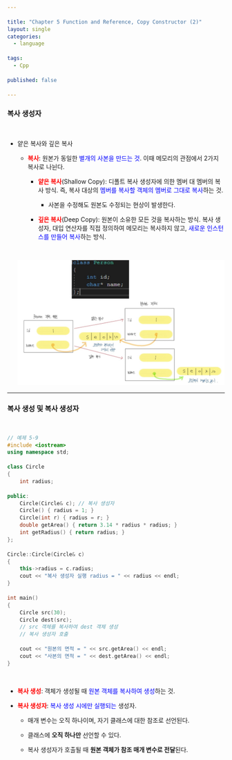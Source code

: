 ```yaml
---

title: "Chapter 5 Function and Reference, Copy Constructor (2)"
layout: single
categories:
  - language

tags:
  - Cpp

published: false

---
```


### 복사 생성자

<br>

- 얕은 복사와 깊은 복사

  - <span style = "color:red">**복사**</span>: 원본가 동일한 <span style="color:blue">별개의 사본을 만드는 것</span>. 이때 메모리의 관점에서 2가지 복사로 나뉜다.

    - <span style="color:red">**얕은 복사**</span>(Shallow Copy): 디폴트 복사 생성자에 의한 멤버 대 멤버의 복사 방식. 즉, 복사 대상의 <span style="color:blue">멤버를 복사할 객체의 멤버로 그대로 복사</span>하는 것.

      - 사본을 수정해도 원본도 수정되는 현상이 발생한다.

    - <span style="color:red">**깊은 복사**</span>(Deep Copy): 원본이 소유한 모든 것을 복사하는 방식. 복사 생성자, 대입 연산자를 직접 정의하여 메모리는 복사하지 않고, <span style="color:blue">새로운 인스턴스를 만들어 복사</span>하는 방식.

      <br>

  ![image-20221026165848469](../assets/images/2022-10-26-Cpp5-2/image-20221026165848469.png)

---

### 복사 생성 및 복사 생성자

<br>

```cpp
// 예제 5-9
#include <iostream>
using namespace std;

class Circle
{
    int radius;

public:
    Circle(Circle& c); // 복사 생성자
    Circle() { radius = 1; }
    Circle(int r) { radius = r; }
    double getArea() { return 3.14 * radius * radius; }
    int getRadius() { return radius; }
};

Circle::Circle(Circle& c)
{
    this->radius = c.radius;
    cout << "복사 생성자 실행 radius = " << radius << endl;
}

int main()
{
    Circle src(30);
    Circle dest(src); 
    // src 객체를 복사하여 dest 객체 생성
    // 복사 생성자 호출

    cout << "원본의 면적 = " << src.getArea() << endl;
    cout << "사본의 면적 = " << dest.getArea() << endl;
}
```

<br>

- <span style = "color:red">**복사 생성**</span>: 객체가 생성될 때 <span style = "color:blue">원본 객체를 복사하여 생성</span>하는 것.

- <span style = "color:red">**복사 생성자**</span>: <span style = "color:blue">복사 생성 시에만 실행되는</span> 생성자.

  - 매개 변수는 오직 하나이며, 자기 클래스에 대한 참조로 선언된다.
  - 클래스에 **오직 하나만** 선언할 수 있다.

  - 복사 생성자가 호출될 때 **원본 객체가 참조 매개 변수로 전달**된다.
